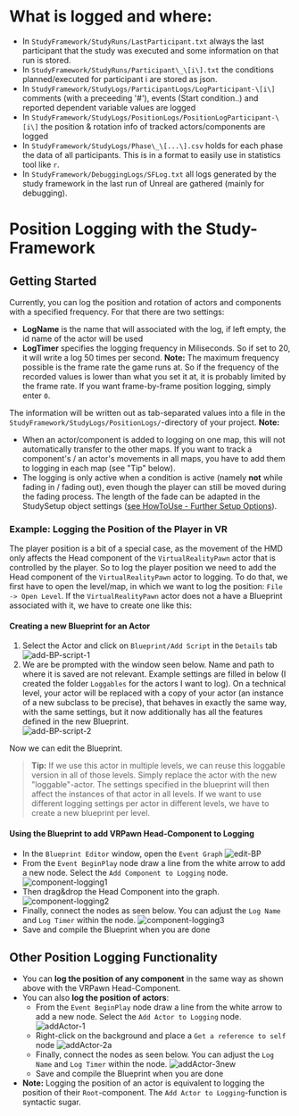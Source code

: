 # What is logged and where:

* In `StudyFramework/StudyRuns/LastParticipant.txt` always the last participant that the study was executed and some information on that run is stored.
* In `StudyFramework/StudyRuns/Participant\_\[i\].txt` the conditions planned/executed for participant i are stored as json.
* In `StudyFramework/StudyLogs/ParticipantLogs/LogParticipant-\[i\]` comments (with a preceeding '#'), events (Start condition..) and reported dependent variable values are logged
* In `StudyFramework/StudyLogs/PositionLogs/PositionLogParticipant-\[i\]` the position & rotation info of tracked actors/components are logged
* In `StudyFramework/StudyLogs/Phase\_\[...\].csv` holds for each phase the data of all participants. This is in a format to easily use in statistics tool like `r`.
* In `StudyFramework/DebuggingLogs/SFLog.txt` all logs generated by the study framework in the last run of Unreal are gathered (mainly for debugging).

# Position Logging with the Study-Framework

## Getting Started

Currently, you can log the position and rotation of actors and components with a specified frequency. For that there are two settings:

- **LogName** is the name that will associated with the log, if left empty, the id name of the actor will be used
- **LogTimer** specifies the logging frequency in Miliseconds. So if set to 20, it will write a log 50 times per second. **Note:** The maximum frequency possible is the frame rate the game runs at. So if the frequency of the recorded values is lower than what you set it at, it is probably limited by the frame rate. If you want frame-by-frame position logging, simply enter `0`.

The information will be written out as tab-separated values into a file in the `StudyFramework/StudyLogs/PositionLogs/`-directory of your project. **Note:**

- When an actor/component is added to logging on one map, this will not automatically transfer to the other maps. If you want to track a component's / an actor's movements in all maps, you have to add them to logging in each map (see "Tip" below).
- The logging is only active when a condition is active (namely **not** while fading in / fading out), even though the player can still be moved during the fading process. The length of the fade can be adapted in the StudySetup object settings ([see HowToUse - Further Setup Options](/HowToUse#further-setup-options)).

### Example: Logging the Position of the Player in VR

The player position is a bit of a special case, as the movement of the HMD only affects the Head component of the `VirtualRealityPawn` actor that is controlled by the player. So to log the player position we need to add the Head component of the `VirtualRealityPawn` actor to logging. To do that, we first have to open the level/map, in which we want to log the position: `File -> Open Level`. If the `VirtualRealityPawn` actor does not a have a Blueprint associated with it, we have to create one like this:

#### Creating a new Blueprint for an Actor

1. Select the Actor and click on `Blueprint/Add Script` in the `Details` tab\
   ![add-BP-script-1](uploads/fd5933002cbb087c1b82113a37e83f4e/add-BP-script-1.png)
2. We are be prompted with the window seen below. Name and path to where it is saved are not relevant. Example settings are filled in below (I created the folder `Loggables` for the actors I want to log). On a technical level, your actor will be replaced with a copy of your actor (an instance of a new subclass to be precise), that behaves in exactly the same way, with the same settings, but it now additionally has all the features defined in the new Blueprint.\
   ![add-BP-script-2](uploads/66cfa19b7075133104c5c0a8e00a93e4/add-BP-script-2.png)

Now we can edit the Blueprint.

> **Tip:** If we use this actor in multiple levels, we can reuse this loggable version in all of those levels. Simply replace the actor with the new "loggable"-actor. The settings specified in the blueprint will then affect the instances of that actor in all levels. If we want to use different logging settings per actor in different levels, we have to create a new blueprint per level.

#### Using the Blueprint to add VRPawn Head-Component to Logging

- In the `Blueprint Editor` window, open the `Event Graph` ![edit-BP](uploads/a9e257c816ca90aa38d50bd90c585606/edit-BP.png)
- From the `Event BeginPlay` node draw a line from the white arrow to add a new node. Select the `Add Component to Logging` node. ![component-logging1](uploads/fe4afd1be543ffdbea3aed91ef904c87/component-logging1.png)
- Then drag&drop the Head Component into the graph. ![component-logging2](uploads/6b92ee6042f9f859a8c1a1621f3f5cec/component-logging2.png)
- Finally, connect the nodes as seen below. You can adjust the `Log Name` and `Log Timer` within the node. ![component-logging3](uploads/cec65ad399570eba08c87cd9c9086370/component-logging3.png)
- Save and compile the Blueprint when you are done

## Other Position Logging Functionality

- You can **log the position of any component** in the same way as shown above with the VRPawn Head-Component.
- You can also **log the position of actors**:
  - From the `Event BeginPlay` node draw a line from the white arrow to add a new node. Select the `Add Actor to Logging` node. ![addActor-1](uploads/bdd573cb40f6a185b34bc5090e37a719/addActor-1.png)
  - Right-click on the background and place a `Get a reference to self` node ![addActor-2a](uploads/53a2dae9bb04e3aee61d8f3456120a0d/addActor-2a.png)
  - Finally, connect the nodes as seen below. You can adjust the `Log Name` and `Log Timer` within the node. ![addActor-3new](uploads/d63943b03c1a1c1d8084955516e72d7c/addActor-3new.png)
  - Save and compile the Blueprint when you are done
- **Note:** Logging the position of an actor is equivalent to logging the position of their `Root`-component. The `Add Actor to Logging`-function is syntactic sugar.